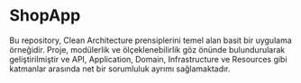 # ShopApp
Bu repository, Clean Architecture prensiplerini temel alan basit bir uygulama örneğidir. 
Proje, modülerlik ve ölçeklenebilirlik göz önünde bulundurularak geliştirilmiştir ve API, Application, Domain, Infrastructure ve Resources gibi katmanlar arasında net bir sorumluluk ayrımı sağlamaktadır.
